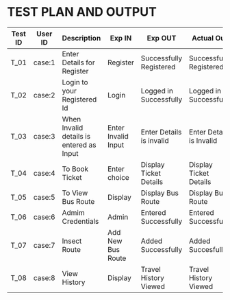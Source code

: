 # TEST PLAN AND OUTPUT
| **Test ID** | **User ID** | **Description**                                              | **Exp IN** | **Exp OUT** | **Actual Out** |**PASS/FAIL**  |    
|-------------|-----|--------------------------------------------------------------|------------|-------------|----------------|------------------|
|  T_01|case:1| Enter Details for Register | Register| Successfully Registered | Successfully Registered| PASS |
|  T_02|case:2| Login to your Registered Id | Login | Logged in Successfully | Logged in Successfully | PASS |
|  T_03|case:3| When Invalid details is entered as Input|  Enter Invalid Input | Enter Details is invalid | Enter Details is Invalid | PASS |
|  T_04|case:4| To Book Ticket | Enter choice | Display Ticket Details | Display Ticket Details| PASS |
|  T_05|case:5| To View Bus Route | Display | Display Bus Route | Display Bus Route | PASS |
|  T_06|case:6| Admim Credentials | Admin | Entered Successfully  | Entered Successfully | PASS |
|  T_07|case:7| Insect Route | Add New Bus Route| Added Successfully | Added Succesfully | PASS |
|  T_08|case:8| View History | Display | Travel History Viewed | Travel History Viewed | PASS |
